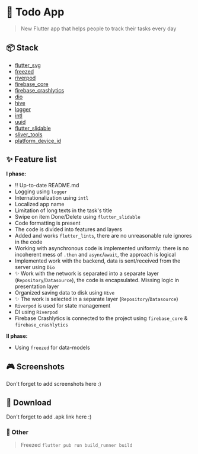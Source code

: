 # :iphone: Todo App

> New Flutter app that helps people to track their tasks every day

## :package: Stack
- [flutter_svg](https://pub.dev/packages/flutter_svg)
- [freezed](https://pub.dev/packages/freezed)
- [riverpod](https://pub.dev/packages/riverpod)
- [firebase_core](https://pub.dev/packages/firebase_core)
- [firebase_crashlytics](https://pub.dev/packages/firebase_crashlytics)
- [dio](https://pub.dev/packages/dio)
- [hive](https://pub.dev/packages/hive)
- [logger](https://pub.dev/packages/logger)
- [intl](https://pub.dev/packages/intl)
- [uuid](https://pub.dev/packages/uuid)
- [flutter_slidable](https://pub.dev/packages/flutter_slidable)
- [sliver_tools](https://pub.dev/packages/sliver_tools)
- [platform_device_id](https://pub.dev/packages/platform_device_id)

## :sparkles: Feature list
**I phase:**
- :bangbang: Up-to-date README.md
- Logging using `logger`
- Internationalization using `intl`
- Localized app name
- Limitation of long texts in the task's title
- Swipe on item Done/Delete using `flutter_slidable`
- Code formatting is present
- The code is divided into features and layers
- Added and works `flutter_lints`, there are no unreasonable rule ignores in the code
- Working with asynchronous code is implemented uniformly: there is no incoherent mess of `.then` and `async`/`await`, the approach is logical
- Implemented work with the backend, data is sent/received from the server using `Dio`
- :sparkles: Work with the network is separated into a separate layer (`Repository`/`Datasource`), the code is encapsulated. Missing logic in presentation layer
- Organized saving data to disk using `Hive`
- :sparkles: The work is selected in a separate layer (`Repository`/`Datasource`)
- `Riverpod` is used for state management
- DI using `Riverpod`
- Firebase Crashlytics is connected to the project using `firebase_core` & `firebase_crashlytics`

**II phase:**
- Using `freezed` for data-models

## :video_game: Screenshots
Don't forget to add screenshots here :)

## :link: Download
Don't forget to add .apk link here :)

### :memo: Other
> Freezed
`flutter pub run build_runner build`
